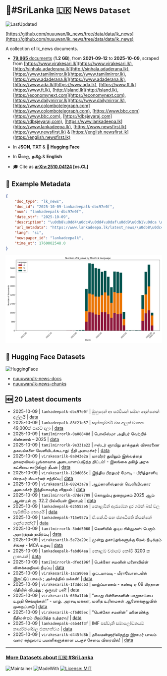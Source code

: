 # 📄#SriLanka 🇱🇰 News `Dataset`

![LastUpdated](https://img.shields.io/badge/last_updated-2025--10--09_15:17:09-green)

[https://github.com/nuuuwan/lk_news/tree/data/data/lk_news](https://github.com/nuuuwan/lk_news/tree/data/data/lk_news)

A collection of lk_news documents.

- [**79,965** documents](https://github.com/nuuuwan/lk_news/tree/data/data/lk_news) (**1.2 GB**), from **2021-09-12** to **2025-10-09**, scraped from [https://www.virakesari.lk](https://www.virakesari.lk), [http://sinhala.adaderana.lk](http://sinhala.adaderana.lk), [https://www.tamilmirror.lk](https://www.tamilmirror.lk), [https://www.adaderana.lk](https://www.adaderana.lk), [https://www.ada.lk](https://www.ada.lk), [https://www.ft.lk](https://www.ft.lk), [http://island.lk](http://island.lk), [https://economynext.com](https://economynext.com), [https://www.dailymirror.lk](https://www.dailymirror.lk), [https://www.colombotelegraph.com](https://www.colombotelegraph.com), [https://www.bbc.com](https://www.bbc.com), [https://dbsjeyaraj.com](https://dbsjeyaraj.com), [https://www.lankadeepa.lk](https://www.lankadeepa.lk), [https://www.newsfirst.lk](https://www.newsfirst.lk) & [https://english.newsfirst.lk](https://english.newsfirst.lk)

- In **JSON**, **TXT** & **🤗 Hugging Face**

- In **සිංහල**, **தமிழ்** & **English**

- 🎓 Cite as **[arXiv:2510.04124](https://arxiv.org/abs/2510.04124) [cs.CL]**

## 📝 Example Metadata

```json
{
    "doc_type": "lk_news",
    "doc_id": "2025-10-09-lankadeepalk-dbc97e0f",
    "num": "lankadeepalk-dbc97e0f",
    "date_str": "2025-10-09",
    "description": "\u0db8\u0dd4\u0dc4\u0dd4\u0daf\u0dd9\u0db1\u0dca \u0d86 \u0db4\u0dbb\u0dc0\u0dd2\u0dba\u0db1\u0dca \u0dc3\u0db8\u0d9f \u0daf\u0dd9\u0db1\u0dca\u0db1\u0dd9\u0d9a\u0dca \u0d85\u0dbd\u0dca\u0dbd\u0dba\u0dd2",
    "url_metadata": "https://www.lankadeepa.lk/latest_news/\u0db8\u0dc4\u0daf\u0db1-\u0d86-\u0db4\u0dbb\u0dc0\u0dba\u0db1-\u0dc3\u0db8\u0d9f-\u0daf\u0db1\u0db1\u0d9a-\u0d85\u0dbd\u0dbd\u0dba/1-681011",
    "lang": "si",
    "newspaper_id": "lankadeepalk",
    "time_ut": 1760002548.0
}
```

![Chart](https://raw.githubusercontent.com/nuuuwan/lk_news/refs/heads/data/data/lk_news/docs_by_month_and_lang.png)

## 🤗 Hugging Face Datasets

![HuggingFace](https://img.shields.io/badge/-HuggingFace-FDEE21?style=for-the-badge&logo=HuggingFace)

- [nuuuwan/lk-news-docs](https://huggingface.co/datasets/nuuuwan/lk-news-docs)
- [nuuuwan/lk-news-chunks](https://huggingface.co/datasets/nuuuwan/lk-news-chunks)

## 🆕 20 Latest documents

- 2025-10-09 | `lankadeepalk-dbc97e0f` | මුහුදෙන් ආ පරවියන් සමඟ දෙන්නෙක් අල්ලයි | [data](https://github.com/nuuuwan/lk_news/tree/data/data/lk_news/2020s/2025/2025-10-09-lankadeepalk-dbc97e0f)
- 2025-10-09 | `lankadeepalk-83f21e57` | සැප්තැම්බර් මස අලුත් වාහන 49,000ක් පාරට දාලා | [data](https://github.com/nuuuwan/lk_news/tree/data/data/lk_news/2020s/2025/2025-10-09-lankadeepalk-83f21e57)
- 2025-10-09 | `tamilmirrorlk-0a08848d` | பொலிஸ்மா அதிபர் வெற்றிக் கிண்ணம் – 2025 | [data](https://github.com/nuuuwan/lk_news/tree/data/data/lk_news/2020s/2025/2025-10-09-tamilmirrorlk-0a08848d)
- 2025-10-09 | `tamilmirrorlk-9e331e22` | ஈஸ்டர் ஞாயிறு தாக்குதல் விசாரணை தகவல்களை வெளியிடக்கூடாது: நீதி அமைச்சர் | [data](https://github.com/nuuuwan/lk_news/tree/data/data/lk_news/2020s/2025/2025-10-09-tamilmirrorlk-9e331e22)
- 2025-10-09 | `virakesarilk-8a843e2a` | மாவீரர் துயிலும் இல்லத்தை தாவரவியல் பூங்காவாக அடையாளப்படுத்த திட்டம்! - இலங்கை தமிழ் அரசு கட்சியை சாடுகிறார் தீபன் | [data](https://github.com/nuuuwan/lk_news/tree/data/data/lk_news/2020s/2025/2025-10-09-virakesarilk-8a843e2a)
- 2025-10-09 | `virakesarilk-128d865c` | இந்திய பிரதமர் மோடி - பிரித்தானிய பிரதமர் ஸ்டார்மர் சந்திப்பு | [data](https://github.com/nuuuwan/lk_news/tree/data/data/lk_news/2020s/2025/2025-10-09-virakesarilk-128d865c)
- 2025-10-09 | `virakesarilk-88243a7a` | ஆப்கானிஸ்தான் வெளிவிவகார அமைச்சர் இந்தியாவுக்கு விஜயம் | [data](https://github.com/nuuuwan/lk_news/tree/data/data/lk_news/2020s/2025/2025-10-09-virakesarilk-88243a7a)
- 2025-10-09 | `tamilmirrorlk-d7de7709` | கொழும்பு துறைமுகம் 2025 ஆம் ஆண்டில் ரூ. 32.2 பில்லியன் இலாபம் | [data](https://github.com/nuuuwan/lk_news/tree/data/data/lk_news/2020s/2025/2025-10-09-tamilmirrorlk-d7de7709)
- 2025-10-09 | `lankadeepalk-625552e5` | කොළඹින් ඇරැඹෙන දුර ගමන් බස් වල පැටිකිරිය සොයයි | [data](https://github.com/nuuuwan/lk_news/tree/data/data/lk_news/2020s/2025/2025-10-09-lankadeepalk-625552e5)
- 2025-10-09 | `lankadeepalk-715e957a` | ඒ.කේ.ඩී සහ ජනාධිපති කියන්නේ දෙන්නෙක්ද? | [data](https://github.com/nuuuwan/lk_news/tree/data/data/lk_news/2020s/2025/2025-10-09-lankadeepalk-715e957a)
- 2025-10-09 | `tamilmirrorlk-3bdd5060` | வெளியில் ஓடிய சில்லுகள்: பெரும் அனர்த்தம் தவிர்ப்பு | [data](https://github.com/nuuuwan/lk_news/tree/data/data/lk_news/2020s/2025/2025-10-09-tamilmirrorlk-3bdd5060)
- 2025-10-09 | `virakesarilk-5e72a29c` | மூன்று தசாப்தங்களுக்கு மேல் நீடிக்கும் சிங்கர் - MCA உறவு | [data](https://github.com/nuuuwan/lk_news/tree/data/data/lk_news/2020s/2025/2025-10-09-virakesarilk-5e72a29c)
- 2025-10-09 | `lankadeepalk-fabd04ea` | කොළඹ වරායට කෝටි 3200 ක ලාභයක් | [data](https://github.com/nuuuwan/lk_news/tree/data/data/lk_news/2020s/2025/2025-10-09-lankadeepalk-fabd04ea)
- 2025-10-09 | `tamilmirrorlk-dfed196f` | பெக்கோ சமனின் மனைவியின் விளக்கமறியல் நீடிப்பு | [data](https://github.com/nuuuwan/lk_news/tree/data/data/lk_news/2020s/2025/2025-10-09-tamilmirrorlk-dfed196f)
- 2025-10-09 | `virakesarilk-1aca90ea` | ஓட்டமாவடி - மீராவோடையில் இருட்டுப் பாலம் ; அச்சத்தில் மக்கள்! | [data](https://github.com/nuuuwan/lk_news/tree/data/data/lk_news/2020s/2025/2025-10-09-virakesarilk-1aca90ea)
- 2025-10-09 | `virakesarilk-1f3ddcb3` | யாழ்ப்பாணம் - கண்டி ஏ 09 பிரதான வீதியில் விபத்து ; ஒருவர் பலி! | [data](https://github.com/nuuuwan/lk_news/tree/data/data/lk_news/2020s/2025/2025-10-09-virakesarilk-1f3ddcb3)
- 2025-10-09 | `virakesarilk-650a11bb` | “எமது பிள்ளைகளின் பாதுகாப்பை உறுதி செய்யுங்கள்!” - யாழ். அரசடி மக்கள், மனித உரிமைகள் ஆணைக்குழுவில் முறைப்பாடு | [data](https://github.com/nuuuwan/lk_news/tree/data/data/lk_news/2020s/2025/2025-10-09-virakesarilk-650a11bb)
- 2025-10-09 | `virakesarilk-cf6d05ec` | “பெக்கோ சமனின்” மனைவிக்கு நீதிமன்றம் பிறப்பித்த உத்தரவு! | [data](https://github.com/nuuuwan/lk_news/tree/data/data/lk_news/2020s/2025/2025-10-09-virakesarilk-cf6d05ec)
- 2025-10-09 | `lankadeepalk-c6b44f3f` | IMF පස්වැනි සමාලෝචනයට කාර්යමණ්ඩල එකඟත්වය | [data](https://github.com/nuuuwan/lk_news/tree/data/data/lk_news/2020s/2025/2025-10-09-lankadeepalk-c6b44f3f)
- 2025-10-09 | `virakesarilk-d445fd8b` | தலைமன்னாரிலிருந்து இராமர் பாலம் வரை சுற்றுலாப் பயணிகளுக்கான படகுச் சேவை விரைவில்! | [data](https://github.com/nuuuwan/lk_news/tree/data/data/lk_news/2020s/2025/2025-10-09-virakesarilk-d445fd8b)

---

### [More Datasets about 🇱🇰 #SriLanka](https://github.com/nuuuwan/lk_datasets)

![Maintainer](https://img.shields.io/badge/maintainer-nuuuwan-red)
![MadeWith](https://img.shields.io/badge/made_with-python-blue)
[![License: MIT](https://img.shields.io/badge/License-MIT-yellow.svg)](https://opensource.org/licenses/MIT)
